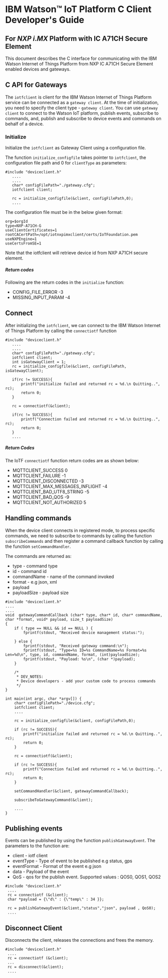# IBM Watson™ IoT Platform C Client Developer's Guide
## For _NXP i_._MX_ Platform with IC A71CH Secure Element

This document describes the C interface for communicating with the IBM Watson Internet of Things Platform
from NXP IC A71CH Secure Element enabled devices and gateways.

## C API for Gateways

The `iotfclient` is client for the IBM Watson Internet of Things Platform service can be connected as
a `gateway client`. At the time of initialization, you need to specify the client type - `gateway client`. 
You can use `gateway client` to connect to the Watson IoT platform, publish events, subscribe to commands,
and, publish and subscribe to device events and commands on behalf of a device.

### Initialize

Initialize the `iotfclient` as Gateway Client using a configuration file.

The function `initialize_configfile` takes pointer to `iotfclient`, the configuration file path and 0 for `clientType` as parameters:

``` {.sourceCode .c}
#include "deviceclient.h"
   ....
   ....
   char* configFilePath="./gateway.cfg";
   iotfclient client;

   rc = initialize_configfile(&client, configFilePath,0);
   ....
```

The configuration file must be in the below given format:

``` {.sourceCode .}
org=$orgId
type=NXP-A71CH-G
useClientCertificates=1
rootCACertPath=/opt/iotnxpimxclient/certs/IoTFoundation.pem
useNXPEngine=1
useCertsFromSE=1
```
Note that the iotfclient will retrieve device id from NXP A71CH secure element.

##### Return codes

Following are the return codes in the `initialize` function:

* CONFIG_FILE_ERROR   -3
* MISSING_INPUT_PARAM   -4


Connect
-------

After initializing the `iotfclient`, we can connect to the IBM Watson Internet of Things Platform by calling the `connectiotf` function

``` {.sourceCode .c}
#include "deviceclient.h"
   ....
   ....
   char* configFilePath="./gateway.cfg";
   iotfclient client;
   int isGatewayClient = 1;
   rc = initialize_configfile(&client, configFilePath, isGatewayClient);

   if(rc != SUCCESS){
       printf("initialize failed and returned rc = %d.\n Quitting..", rc);
       return 0;
   }

   rc = connectiotf(&client);

   if(rc != SUCCESS){
       printf("Connection failed and returned rc = %d.\n Quitting..", rc);
       return 0;
   }
   ....
```

##### Return Codes

The IoTF `connectiotf` function return codes are as shown below:

* MQTTCLIENT_SUCCESS   0
* MQTTCLIENT_FAILURE   -1
* MQTTCLIENT_DISCONNECTED   -3
* MQTTCLIENT_MAX_MESSAGES_INFLIGHT   -4
* MQTTCLIENT_BAD_UTF8_STRING   -5
* MQTTCLIENT_BAD_QOS   -9
* MQTTCLIENT_NOT_AUTHORIZED   5

Handling commands
-----------------

When the device client connects in registered mode, to process specific commands, we need to subscribe to commands by calling the function `subscribeCommands` and then register a command callback function by calling the function `setCommandHandler`.

The commands are returned as:
-   type - command type
-   id - command id
-   commandName - name of the command invoked
-   format - e.g json, xml
-   payload
-   payloadSize - payload size

``` {.sourceCode .c}
#include "deviceclient.h"
....
....
void  gatewayCommandCallback (char* type, char* id, char* commandName, char *format, void* payload, size_t payloadSize)
{
    if ( type == NULL && id == NULL ) {
        fprintf(stdout, "Received device management status:");

    } else {
        fprintf(stdout, "Received gateway command:\n");
        fprintf(stdout, "Type=%s ID=%s CommandName=%s Format=%s Len=%d\n", type, id, commandName, format, (int)payloadSize);
        fprintf(stdout, "Payload: %s\n", (char *)payload);
    }

    /*
     * DEV_NOTES:
     * Device developers - add your custom code to process commands
     */
}

int main(int argc, char *argv[]) {
    char* configFilePath="./device.cfg";
    iotfclient client;
    ....

    rc = initialize_configfile(&client, configFilePath,0);

    if (rc != SUCCESS){
        printf("initialize failed and returned rc = %d.\n Quitting..", rc);
        return 0;
    }

    rc = connectiotf(&client);

    if (rc != SUCCESS){
        printf("Connection failed and returned rc = %d.\n Quitting..", rc);
        return 0;
    }
 
    setCommandHandler(&client, gatewayCommandCallback);

    subscribeToGatewayCommand(&client);

    ....
}

```

Publishing events
------------------

Events can be published by using the function `publishGatewayEvent`. The parameters to the function are:

-   client - iotf client
-   eventType - Type of event to be published e.g status, gps
-   eventFormat - Format of the event e.g json
-   data - Payload of the event
-   QoS - qos for the publish event. Supported values : QOS0, QOS1, QOS2

``` {.sourceCode .c}
#include "deviceclient.h"
 ....
 rc = connectiotf (&client);
 char *payload = {\"d\" : {\"temp\" : 34 }};

 rc = publishGatewayEvent(&client,"status","json", payload , QoS0);
 ....
```

Disconnect Client
------------------

Disconnects the client, releases the connections and frees the memory.

``` {.sourceCode .c}
#include "deviceclient.h"
 ....
 rc = connectiotf (&client);
 ...
 rc = disconnect(&client);
 ....
```

